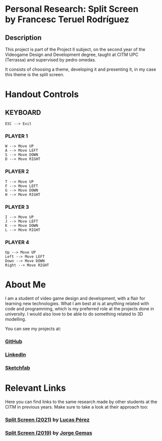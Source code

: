 # Personal Research: Split Screen <br> by Francesc Teruel Rodríguez

## Description

This project is part of the Project II subject, on the second year of the Videogame Design and Development degree, taught at CITM UPC (Terrassa) and supervised by pedro omedas.

It consists of choosing a theme, developing it and presenting it, in my case this theme is the split screen.

# Handout Controls

## KEYBOARD ##

    ESC --> Exit
	
  ### PLAYER 1
  
    W --> Move UP
    A --> Move LEFT
    S --> Move DOWN
    D --> Move RIGHT
  
  ### PLAYER 2
  
    T --> Move UP
    F --> Move LEFT
    G --> Move DOWN
    H --> Move RIGHT
  
  ### PLAYER 3
  
    I --> Move UP
    J --> Move LEFT
    K --> Move DOWN
    L --> Move RIGHT
  
  ### PLAYER 4
  
    Up --> Move UP
    Left --> Move LEFT
    Down --> Move DOWN
    Right --> Move RIGHT

# About Me

I am a student of video game design and development, with a flair for learning new technologies.
What I am best at is at anything related with code and programming, which is my preferred role at the projects done in university.
I would also love to be able to do something related to 3D modelling.

You can see my projects at:

### [GitHub](https://github.com/francesctr4)
### [LinkedIn](https://www.linkedin.com/in/francesc-teruel-rodr%C3%ADguez-916bab231/)
### [Sketchfab](https://sketchfab.com/francesctr4)

# Relevant Links

Here you can find links to the same research made by other students at the CITM in previous years. Make sure to take a look at their approach too:

### [Split Screen (2021)](https://lucaspg14.github.io/Split-Screen/) by [Lucas Pérez](https://github.com/LucasPG14)

### [Split Screen (2019)](https://jorgegh2.github.io/Split-screen/) by [Jorge Gemas](https://github.com/jorgegh2)
